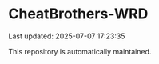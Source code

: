 # CheatBrothers-WRD

Last updated: 2025-07-07 17:23:35

This repository is automatically maintained.
